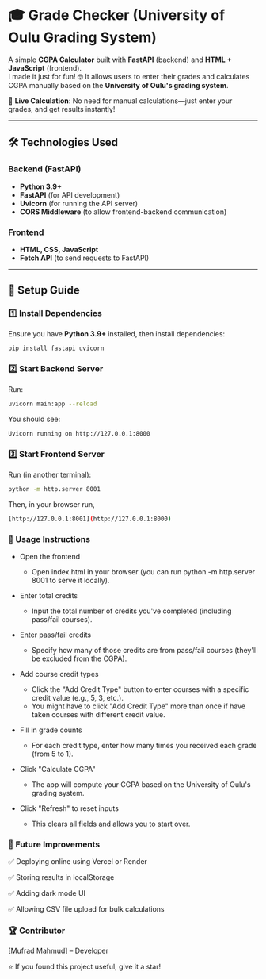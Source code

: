 # 🎓 Grade Checker (University of Oulu Grading System)

A simple **CGPA Calculator** built with **FastAPI** (backend) and **HTML + JavaScript** (frontend).  
I made it just for fun! 🤓 It allows users to enter their grades and calculates CGPA manually based on the **University of Oulu's grading system**.

🚀 **Live Calculation**: No need for manual calculations—just enter your grades, and get results instantly!  

---

## 🛠 **Technologies Used**

### Backend (FastAPI)
- **Python 3.9+**
- **FastAPI** (for API development)
- **Uvicorn** (for running the API server)
- **CORS Middleware** (to allow frontend-backend communication)

### Frontend
- **HTML, CSS, JavaScript**
- **Fetch API** (to send requests to FastAPI)

---

## 📌 **Setup Guide**

### 1️⃣ Install Dependencies
Ensure you have **Python 3.9+** installed, then install dependencies:

```bash
pip install fastapi uvicorn
```

### 2️⃣ Start Backend Server
Run:
```bash
uvicorn main:app --reload
```
You should see:
```bash
Uvicorn running on http://127.0.0.1:8000
```

### 3️⃣ Start Frontend Server
Run (in another terminal):
```bash
python -m http.server 8001
```

Then, in your browser run,
```bash
[http://127.0.0.1:8001](http://127.0.0.1:8000)
```

### 📌 Usage Instructions
- Open the frontend
  - Open index.html in your browser (you can run python -m http.server 8001 to serve it locally).

- Enter total credits
  - Input the total number of credits you've completed (including pass/fail courses).

- Enter pass/fail credits
  - Specify how many of those credits are from pass/fail courses (they'll be excluded from the CGPA).

- Add course credit types
  - Click the "Add Credit Type" button to enter courses with a specific credit value (e.g., 5, 3, etc.).
  - You might have to click "Add Credit Type" more than once if have taken courses with different credit value.

- Fill in grade counts
  - For each credit type, enter how many times you received each grade (from 5 to 1).

- Click "Calculate CGPA"
  - The app will compute your CGPA based on the University of Oulu's grading system.

- Click "Refresh" to reset inputs
  - This clears all fields and allows you to start over.

### 🚀 Future Improvements
✅ Deploying online using Vercel or Render

✅ Storing results in localStorage

✅ Adding dark mode UI

✅ Allowing CSV file upload for bulk calculations

### 🏆 Contributor
[Mufrad Mahmud] – Developer

⭐ If you found this project useful, give it a star!
